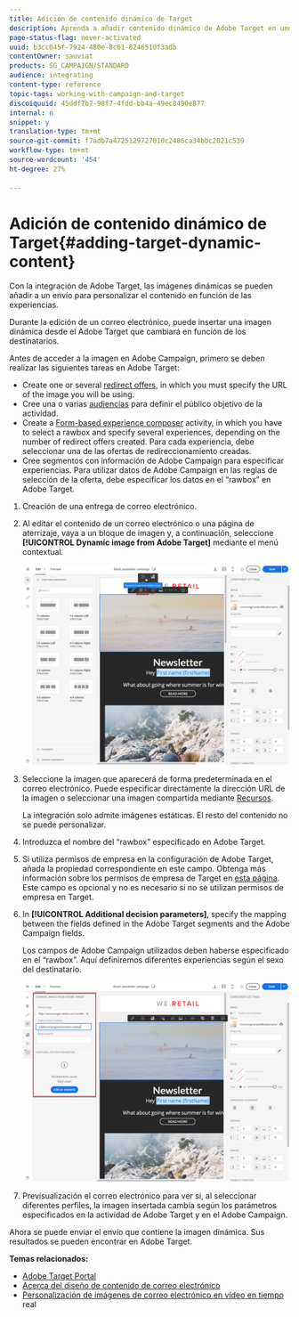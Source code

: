 ```yaml
---
title: Adición de contenido dinámico de Target
description: Aprenda a añadir contenido dinámico de Adobe Target en uno de sus envíos de Adobe Campaign.
page-status-flag: never-activated
uuid: b3cc045f-7924-480e-8c61-8246510f3adb
contentOwner: sauviat
products: SG_CAMPAIGN/STANDARD
audience: integrating
content-type: reference
topic-tags: working-with-campaign-and-target
discoiquuid: 45ddf7b7-98f7-4fdd-bb4a-49ec8490e877
internal: n
snippet: y
translation-type: tm+mt
source-git-commit: f7adb7a4725129727010c2486ca34bbc2021c539
workflow-type: tm+mt
source-wordcount: '454'
ht-degree: 27%

---
```



# Adición de contenido dinámico de Target{#adding-target-dynamic-content}

Con la integración de Adobe Target, las imágenes dinámicas se pueden añadir a un envío para personalizar el contenido en función de las experiencias.

Durante la edición de un correo electrónico, puede insertar una imagen dinámica desde el Adobe Target que cambiará en función de los destinatarios.

Antes de acceder a la imagen en Adobe Campaign, primero se deben realizar las siguientes tareas en Adobe Target:

* Create one or several [redirect offers](https://docs.adobe.com/content/help/en/target/using/experiences/offers/offer-redirect.html), in which you must specify the URL of the image you will be using.
* Cree una o varias [audiencias](https://docs.adobe.com/content/help/en/target/using/audiences/create-audiences/audiences.html) para definir el público objetivo de la actividad.
* Create a [Form-based experience composer](https://docs.adobe.com/content/help/en/target/using/experiences/form-experience-composer.html) activity, in which you have to select a rawbox and specify several experiences, depending on the number of redirect offers created. Para cada experiencia, debe seleccionar una de las ofertas de redireccionamiento creadas.
* Cree segmentos con información de Adobe Campaign para especificar experiencias. Para utilizar datos de Adobe Campaign en las reglas de selección de la oferta, debe especificar los datos en el “rawbox” en Adobe Target.

1. Creación de una entrega de correo electrónico.
1. Al editar el contenido de un correo electrónico o una página de aterrizaje, vaya a un bloque de imagen y, a continuación, seleccione **[!UICONTROL Dynamic image from Adobe Target]** mediante el menú contextual.

   ![](assets/tar_insert_dynamic_image.png)

1. Seleccione la imagen que aparecerá de forma predeterminada en el correo electrónico. Puede especificar directamente la dirección URL de la imagen o seleccionar una imagen compartida mediante [Recursos](../../integrating/using/working-with-campaign-and-assets-core-service.md).

   La integración solo admite imágenes estáticas. El resto del contenido no se puede personalizar.

1. Introduzca el nombre del “rawbox” especificado en Adobe Target.
1. Si utiliza permisos de empresa en la configuración de Adobe Target, añada la propiedad correspondiente en este campo. Obtenga más información sobre los permisos de empresa de Target en [esta página](https://docs.adobe.com/content/help/en/target/using/administer/manage-users/enterprise/properties-overview.html). Este campo es opcional y no es necesario si no se utilizan permisos de empresa en Target.
1. In **[!UICONTROL Additional decision parameters]**, specify the mapping between the fields defined in the Adobe Target segments and the Adobe Campaign fields.

   Los campos de Adobe Campaign utilizados deben haberse especificado en el “rawbox”. Aquí definiremos diferentes experiencias según el sexo del destinatario.

   ![](assets/tar_additional_decisionning_parameters.png)

1. Previsualización el correo electrónico para ver si, al seleccionar diferentes perfiles, la imagen insertada cambia según los parámetros especificados en la actividad de Adobe Target y en el Adobe Campaign.

Ahora se puede enviar el envío que contiene la imagen dinámica. Sus resultados se pueden encontrar en Adobe Target.

**Temas relacionados:**

* [Adobe Target Portal](https://docs.adobe.com/content/help/en/target/using/integrate/campaign-and-target.html)
* [Acerca del diseño de contenido de correo electrónico](../../designing/using/designing-content-in-adobe-campaign.md)
* [Personalización de imágenes de correo electrónico en vídeo en tiempo](https://helpx.adobe.com/marketing-cloud/how-to/email-marketing.html) real

